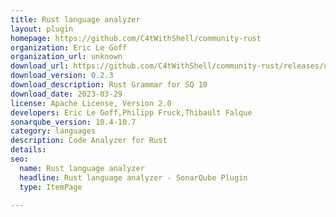 ```yaml
---
title: Rust language analyzer
layout: plugin
homepage: https://github.com/C4tWithShell/community-rust
organization: Eric Le Goff
organization_url: unknown
download_url: https://github.com/C4tWithShell/community-rust/releases/download/v0.2.3/community-rust-plugin-0.2.3.jar
download_version: 0.2.3
download_description: Rust Grammar for SQ 10  
download_date: 2023-03-29
license: Apache License, Version 2.0
developers: Eric Le Goff,Philipp Fruck,Thibault Falque
sonarqube_version: 10.4-10.7
category: languages
description: Code Analyzer for Rust
details: 
seo:
  name: Rust language analyzer
  headline: Rust language analyzer - SonarQube Plugin
  type: ItemPage

---
```

